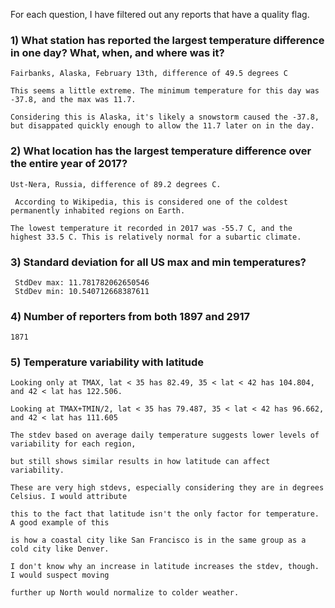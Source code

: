For each question, I have filtered out any reports that have a quality flag.

### 1) What station has reported the largest temperature difference in one day? What, when, and where was it?
    
    Fairbanks, Alaska, February 13th, difference of 49.5 degrees C

    This seems a little extreme. The minimum temperature for this day was -37.8, and the max was 11.7.
    
    Considering this is Alaska, it's likely a snowstorm caused the -37.8, but disappated quickly enough to allow the 11.7 later on in the day. 

### 2) What location has the largest temperature difference over the entire year of 2017?

    Ust-Nera, Russia, difference of 89.2 degrees C.
    
     According to Wikipedia, this is considered one of the coldest permanently inhabited regions on Earth.

    The lowest temperature it recorded in 2017 was -55.7 C, and the highest 33.5 C. This is relatively normal for a subartic climate.  


### 3) Standard deviation for all US max and min temperatures?

     StdDev max: 11.781782062650546 
     StdDev min: 10.540712668387611

### 4) Number of reporters from both 1897 and 2917

    1871

### 5) Temperature variability with latitude

    Looking only at TMAX, lat < 35 has 82.49, 35 < lat < 42 has 104.804, and 42 < lat has 122.506.

    Looking at TMAX+TMIN/2, lat < 35 has 79.487, 35 < lat < 42 has 96.662, and 42 < lat has 111.605

    The stdev based on average daily temperature suggests lower levels of variability for each region,
    
    but still shows similar results in how latitude can affect variability. 

    These are very high stdevs, especially considering they are in degrees Celsius. I would attribute

    this to the fact that latitude isn't the only factor for temperature. A good example of this

    is how a coastal city like San Francisco is in the same group as a cold city like Denver. 

    I don't know why an increase in latitude increases the stdev, though. I would suspect moving

    further up North would normalize to colder weather. 